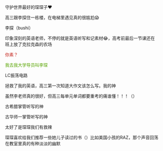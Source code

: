 <p class="MsoNormal">守护世界最好的<span class="GramE">琛琛</span>子<span class="Emoji"><span lang="EN-US">❤</span></span>
</p><p class="MsoNormal">高三跟<span class="GramE">李探住</span>一栋楼，在电梯里遇见真的很尴尬<span class="Emoji"><span lang="EN-US">😱</span></span></p><p class="MsoNormal">李探（<span class="SpellE"><span lang="EN-US">bushi</span></span>）</p><p class="MsoNormal">印象深刻的英语老师，不停的就是英语听写和记素材<span class="Emoji"><span lang="EN-US">😂</span></span>，高考前最后一节课还在班上放了克拉克森的农场</p><p class="MsoNormal"><span style="color:#C21C13">你素？</span></p><p class="MsoNormal"><span style="color:#58A401">我去我大学导员叫李琛</span></p><p class="MsoNormal"><span lang="EN-US">LC</span>振荡电路</p><p class="MsoNormal">拯救了我的英语，高三第一次知道大作文该怎么写。我的神</p><p class="MsoNormal">虽然李老师真的很好，但高三每单元单词都要重考<span class="GramE">的痛谁懂</span>！！！（）</p><p class="MsoNormal">古希腊掌管听写的神</p><p class="MsoNormal">古华师<span class="GramE">一</span>掌管听写的神</p><p class="MsoNormal">太好了是<span class="GramE">琛琛</span>我们有救<span class="GramE">辣</span></p><p class="MsoNormal"><span class="GramE">琛琛</span>喜欢给我们推荐一些她儿子读过的书（）比如美国小孩的<span lang="EN-US">RAZ</span>，那个声音回荡在教室里真的有种淡淡的幽默</p>